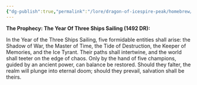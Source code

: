 ```yaml
---
{"dg-publish":true,"permalink":"/lore/dragon-of-icespire-peak/homebrew/the-prophecy/the-prophecy/"}
---
```


**The Prophecy: The Year Of Three Ships Sailing (1492 DR):**

In the Year of the Three Ships Sailing, five formidable entities shall arise: the Shadow of War, the Master of Time, the Tide of Destruction, the Keeper of Memories, and the Ice Tyrant. Their paths shall intertwine, and the world shall teeter on the edge of chaos. Only by the hand of five champions, guided by an ancient power, can balance be restored. Should they falter, the realm will plunge into eternal doom; should they prevail, salvation shall be theirs.